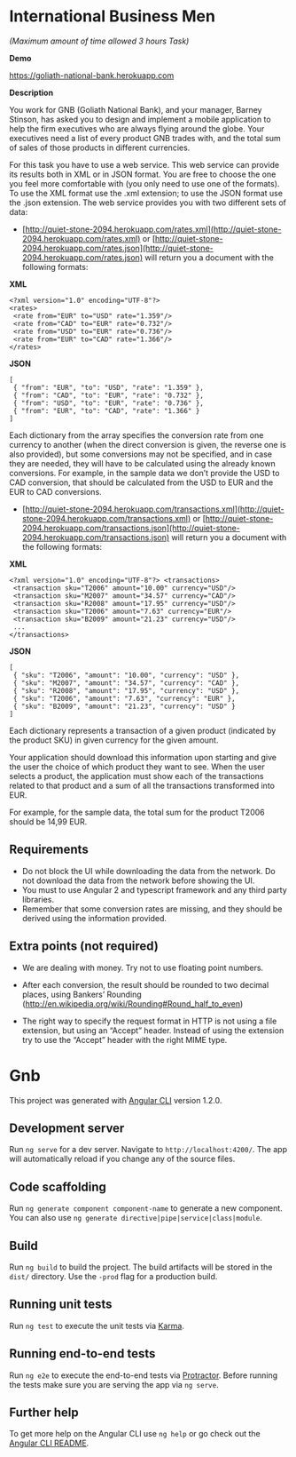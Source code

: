 # **International Business Men**
*(Maximum amount of time allowed 3 hours Task)*
 
**Demo**

https://goliath-national-bank.herokuapp.com

**Description**

You work for GNB (Goliath National Bank), and your manager, Barney Stinson, has asked you to design and implement a mobile application to help the firm executives who are always flying around the globe. Your executives need a list of every product GNB trades with, and the total sum of sales of those products in different currencies.

For this task you have to use a web service. This web service can provide its results both in XML or in JSON format. You are free to choose the one you feel more comfortable with (you only need to use one of the formats). To use the XML format use the .xml extension; to use the JSON format use the .json extension. The web service provides you with two different sets of data:

- [http://quiet-stone-2094.herokuapp.com/rates.xml](http://quiet-stone-2094.herokuapp.com/rates.xml) or [http://quiet-stone-2094.herokuapp.com/rates.json](http://quiet-stone-2094.herokuapp.com/rates.json) will return you a document with the following formats:

**XML** 
```
<?xml version="1.0" encoding="UTF-8"?> 
<rates>
 <rate from="EUR" to="USD" rate="1.359"/>
 <rate from="CAD" to="EUR" rate="0.732"/>
 <rate from="USD" to="EUR" rate="0.736"/>
 <rate from="EUR" to="CAD" rate="1.366"/>
</rates>
```
**JSON** 
```
[
 { "from": "EUR", "to": "USD", "rate": "1.359" }, 
 { "from": "CAD", "to": "EUR", "rate": "0.732" }, 
 { "from": "USD", "to": "EUR", "rate": "0.736" }, 
 { "from": "EUR", "to": "CAD", "rate": "1.366" }
]
```

Each dictionary from the array specifies the conversion rate from one currency to another (when the direct conversion is given, the reverse one is also provided), but some conversions may not be specified, and in case they are needed, they will have to be calculated using the already known conversions. For example, in the sample data we don’t provide the USD to CAD conversion, that should be calculated from the USD to EUR and the EUR to CAD conversions.

- [http://quiet-stone-2094.herokuapp.com/transactions.xml](http://quiet-stone-2094.herokuapp.com/transactions.xml) or [http://quiet-stone-2094.herokuapp.com/transactions.json](http://quiet-stone-2094.herokuapp.com/transactions.json) will return you a document with the following formats:

**XML** 
```
<?xml version="1.0" encoding="UTF-8"?> <transactions>
 <transaction sku="T2006" amount="10.00" currency="USD"/>
 <transaction sku="M2007" amount="34.57" currency="CAD"/>                                                                     
 <transaction sku="R2008" amount="17.95" currency="USD"/>
 <transaction sku="T2006" amount="7.63" currency="EUR"/>
 <transaction sku="B2009" amount="21.23" currency="USD"/>
 ...
</transactions>
```

**JSON** 
```
[
 { "sku": "T2006", "amount": "10.00", "currency": "USD" }, 
 { "sku": "M2007", "amount": "34.57", "currency": "CAD" }, 
 { "sku": "R2008", "amount": "17.95", "currency": "USD" }, 
 { "sku": "T2006", "amount": "7.63", "currency": "EUR" }, 
 { "sku": "B2009", "amount": "21.23", "currency": "USD" }
]
```

Each dictionary represents a transaction of a given product (indicated by the product SKU) in  given currency for the given amount.

Your application should download this information upon starting and give the user the choice of which product they want to see. When the user selects a product, the application must show each of the transactions related to that product and a sum of all the transactions transformed into EUR.

For example, for the sample data, the total sum for the product T2006 should be 14,99 EUR.

## **Requirements**

- Do not block the UI while downloading the data from the network. Do not download the data from the network before showing the UI.
- You must to use Angular 2 and typescript framework and any third party libraries.
- Remember that some conversion rates are missing, and they should be derived using the information provided.

## **Extra points (not required)**

- We are dealing with money. Try not to use floating point numbers.

- After each conversion, the result should be rounded to two decimal places, using Bankers’ Rounding (http://en.wikipedia.org/wiki/Rounding#Round_half_to_even)

- The right way to specify the request format in HTTP is not using a file extension, but using an “Accept” header. Instead of using the extension try to use the “Accept” header with the right MIME type.

# Gnb

This project was generated with [Angular CLI](https://github.com/angular/angular-cli) version 1.2.0.

## Development server

Run `ng serve` for a dev server. Navigate to `http://localhost:4200/`. The app will automatically reload if you change any of the source files.

## Code scaffolding

Run `ng generate component component-name` to generate a new component. You can also use `ng generate directive|pipe|service|class|module`.

## Build

Run `ng build` to build the project. The build artifacts will be stored in the `dist/` directory. Use the `-prod` flag for a production build.

## Running unit tests

Run `ng test` to execute the unit tests via [Karma](https://karma-runner.github.io).

## Running end-to-end tests

Run `ng e2e` to execute the end-to-end tests via [Protractor](http://www.protractortest.org/).
Before running the tests make sure you are serving the app via `ng serve`.

## Further help

To get more help on the Angular CLI use `ng help` or go check out the [Angular CLI README](https://github.com/angular/angular-cli/blob/master/README.md).
